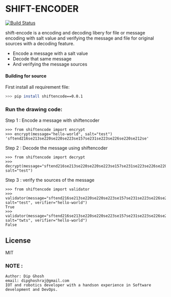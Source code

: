 # SHIFT-ENCODER
[![Build Status](https://travis-ci.org/joemccann/dillinger.svg?branch=master)](https://travis-ci.org/joemccann/dillinger)

shift-encode is a encoding and decoding libery for file or message encoding with salt value and verifying the message and file for original sources with a decoding feature.

  - Encode a message with a salt value
  - Decode that same message
  - And verifying the message sources


#### Building for source
First install all requirement file:
```sh
>>> pip install shiftencode==0.0.1
```
 

### Run the drawing code:

Step 1 :  Encode a message with shiftencoder
```
>>> from shiftencode import encrypt
>>> encrypt(message="hello-world", salt="test")
'sftend216se213se220se220se223se157se231se223se226se220se212se'
```
Step 2 :  Decode the message using shiftencoder
```
>>> from shiftencode import decrypt
>>> decrypt(message="sftend216se213se220se220se223se157se231se223se226se220se212se", salt="test")
```
Step 3 : verify the sources of the message
```
>>> from shiftencode import validator
>>> validator(message="sftend216se213se220se220se223se157se231se223se226se220se212se", salt="test", verifier="hello-world")
True
>>> validator(message="sftend216se213se220se220se223se157se231se223se226se220se212se", salt="twts", verifier="hello-world")
False
```

License
----
MIT

### NOTE :
```
Author: Dip Ghosh
email: dipghoshraj@gmail.com
IOT and robotics developer with a handson experience in Software development and DevOps.
```


<!-- **Free Software, Yeah it's fucking truth!** -->